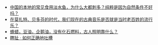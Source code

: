 + [中国的本地的常见食用淡水鱼，为什么大都刺多？纯粹是因为自然条件不好吗？](https://daily.zhihu.com/story/9779086)
+ [在莫扎特、贝多芬的时代，我们现在的古典音乐是否就是当时老百姓的流行乐？](https://daily.zhihu.com/story/9779093)
+ [蜂蜡，豆油，企鹅油，没有化石燃料，古人照明靠什么？](https://daily.zhihu.com/story/9779099)
+ [瞎扯 · 如何正确地吐槽](https://daily.zhihu.com/story/9779044)
